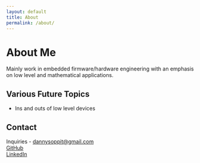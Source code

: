 ```yaml
---
layout: default
title: About
permalink: /about/
---
```


# About Me

Mainly work in embedded firmware/hardware engineering with an emphasis on low level and mathematical applications.

## Various Future Topics 

- Ins and outs of low level devices

## Contact

Inquiries - dannysoppit@gmail.com <br>
[GitHub](github.com/dansop) <br>
[LinkedIn](https://www.linkedin.com/in/danny-soppit/)
